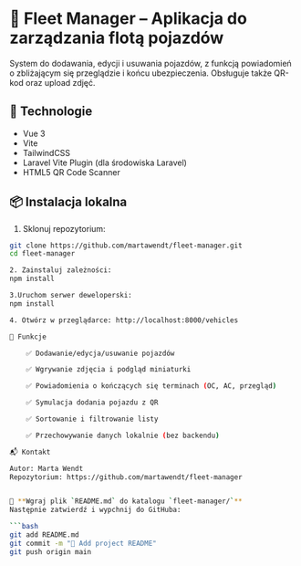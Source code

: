 # 🚗 Fleet Manager – Aplikacja do zarządzania flotą pojazdów

System do dodawania, edycji i usuwania pojazdów, z funkcją powiadomień o zbliżającym się przeglądzie i końcu ubezpieczenia. Obsługuje także QR-kod oraz upload zdjęć.

## 🔧 Technologie

- Vue 3
- Vite
- TailwindCSS
- Laravel Vite Plugin (dla środowiska Laravel)
- HTML5 QR Code Scanner

## 📦 Instalacja lokalna

1. Sklonuj repozytorium:

```bash
git clone https://github.com/martawendt/fleet-manager.git
cd fleet-manager

2. Zainstaluj zależności:
npm install

3.Uruchom serwer deweloperski:
npm install

4. Otwórz w przeglądarce: http://localhost:8000/vehicles

📸 Funkcje

    ✅ Dodawanie/edycja/usuwanie pojazdów

    ✅ Wgrywanie zdjęcia i podgląd miniaturki

    ✅ Powiadomienia o kończących się terminach (OC, AC, przegląd)

    ✅ Symulacja dodania pojazdu z QR

    ✅ Sortowanie i filtrowanie listy

    ✅ Przechowywanie danych lokalnie (bez backendu)

📬 Kontakt

Autor: Marta Wendt
Repozytorium: https://github.com/martawendt/fleet-manager


📁 **Wgraj plik `README.md` do katalogu `fleet-manager/`**  
Następnie zatwierdź i wypchnij do GitHuba:

```bash
git add README.md
git commit -m "📘 Add project README"
git push origin main



